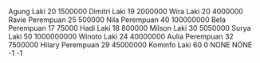 Agung Laki 20 1500000
Dimitri Laki 19 2000000
Wira Laki 20 4000000
Ravie Perempuan 25 500000
Nila Perempuan 40 100000000
Bela Perempuan 17 75000
Hadi Laki 18 800000
Milson Laki 30 5050000
Surya Laki 50 1000000000
Winoto Laki 24 40000000
Aulia Perempuan 32 7500000
Hilary Perempuan 29 45000000
Kominfo Laki 60 0
NONE NONE -1 -1